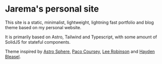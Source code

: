 # Jarema's personal site

This site is a static, minimalist, lightweight, lightning fast portfolio and blog theme based on my personal website.

It is primarily based on Astro, Tailwind and Typescript, with some amount of SolidJS for stateful components.

Theme inspired by [Astro Sphere](https://github.com/markhorn-dev/astro-sphere), [Paco Coursey](https://paco.me/), [Lee Robinson](https://leerob.io/) and [Hayden Bleasel](https://www.haydenbleasel.com/).
